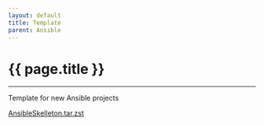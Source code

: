 ```yaml
---
layout: default
title: Template
parent: Ansible
---
```


# {{ page.title }}

______________________________________________________________________

Template for new Ansible projects

[AnsibleSkelleton.tar.zst](../../assets/misc/AnsibleSkelleton.tar.zst)
